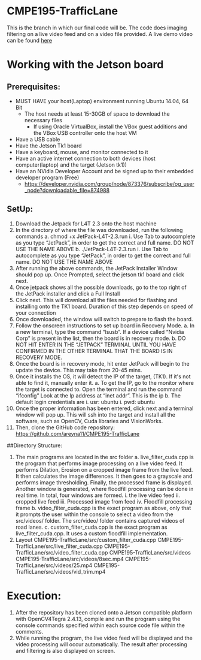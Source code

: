 # CMPE195-TrafficLane
This is the branch in which our final code will be. The code does imaging filtering on a live video feed and on a video file provided. A live demo video can be found [here](https://youtu.be/yjJPKze2-C8)

# Working with the Jetson board
## Prerequisites:
* MUST HAVE your host(Laptop) environment running Ubuntu 14.04, 64 Bit
	* The host needs at least 15-30GB of space to download the necessary files
		* If using Oracle VirtualBox, install the VBox guest additions and the VBox USB controller onto the host VM
* Have a USB cable
* Have the Jetson Tk1 board
* Have a keyboard, mouse, and monitor connected to it
* Have an active internet connection to both devices (host computer(laptop) and the target (Jetson tk1))
* Have an NVidia Developer Account and be signed up to their embedded developer program  (Free)
	* https://developer.nvidia.com/group/node/873376/subscribe/og_user_node?downloadable_file=874988
## SetUp:
1. Download the Jetpack for L4T 2.3 onto the host machine
2. In the directory of where the file was downloaded, run the following commands
	a. chmod +x JetPack-L4T-2.3.run
		i. Use Tab to autocomplete as you type “JetPack”, in order to get the correct and full name. DO NOT USE THE NAME ABOVE
	b. ./JetPack-L4T-2.3.run
		i. Use Tab to autocomplete as you type “JetPack”, in order to get the correct and full name. DO NOT USE THE NAME ABOVE
3. After running the above commands, the JetPack Installer Window should pop up. Once Prompted, select the jetson tk1 board and click next. 
4. Once jetpack shows all the possible downloads, go to the top right of the JetPack installer and click a Full Install
5. Click next. This will download all the files needed for flashing and installing onto the TK1 board. Duration of this step depends on speed of your connection
6. Once downloaded, the window will switch to prepare to flash the board.
7. Follow the onscreen instructions to set up board in Recovery Mode.
	a. In a new terminal, type the command “lsusb”. If a device called “Nvidia Corp” is present in the list, then the board is in recovery mode. 
	b. DO NOT HIT ENTER IN THE “JETPACK” TERMINAL UNTIL YOU HAVE CONFIRMED IN THE OTHER TERMINAL THAT THE BOARD IS IN RECOVERY MODE.
8. Once the board is in recovery mode, hit enter JetPack will begin to the update the device. This may take from 20-45 mins. 
9. Once it installs the OS, it will detect the IP of the target, (TK1). If it's not able to find it, manually enter it.
	a. To get the IP, go to the monitor where the target is connected to. Open the terminal and run the command “ifconfig” Look at the Ip address at “inet addr”. This is the ip
	b. The default login credentials are 
		i. usr: ubuntu
		i. pwd: ubuntu
10. Once the proper information has been entered, click next and a terminal window will pop up. This will ssh into the target and install all the software, such as OpenCV, Cuda libraries and VisionWorks.
11. Then, clone the GitHub code repository: https://github.com/areyna11/CMPE195-TrafficLane

##Directory Structure:
1. The main programs are located in the src folder
	a. live\_filter\_cuda.cpp is the program that performs image processing on a live video feed. It performs Dilation, Erosion on a cropped image frame from the live feed. It then calculates the image differences. It then goes to a grayscale and performs image thresholding. Finally, the processed frame is displayed. Another window is generated, where  floodfill processing can be done in real time. In total, four windows are formed.
		i. the live video feed
		ii. cropped live feed
		iii. Processed image from feed
		iv. Floodfill processing frame
  	b. video\_filter\_cuda.cpp is the exact program as above, only that it prompts the user within the console to select a video from the src/videos/ folder. The src/video/ folder contains captured videos of road lanes.
	c. custom\_filter\_cuda.cpp is the exact program as live\_filter_cuda.cpp. It uses a custom floodfill implementation. 
2. Layout
	CMPE195-TrafficLane/src/custom\_filter_cuda.cpp
	CMPE195-TrafficLane/src/live\_filter_cuda.cpp
	CMPE195-TrafficLane/src/video\_filter_cuda.cpp
	CMPE195-TrafficLane/src/videos
		CMPE195-TrafficLane/src/videos/8sec.mp4
		CMPE195-TrafficLane/src/videos/25.mp4
		CMPE195-TrafficLane/src/videos/vid_trim.mp4

# Execution:
1. After the repository has been cloned onto a Jetson compatible platform with OpenCV4Tegra 2.4.13, compile and run the program using the console commands specified within each source code file within the comments.
2. While running the program, the live video feed will be displayed and the video processing will occur automatically. The result after processing and filtering is also displayed on screen.


